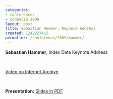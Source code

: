```yaml
---
categories:
- conferences
- code4lib 2009
layout: post
title: Sebastian Hammer, Keynote Address
created: 1242227415
permalink: /conference/2009/hammer/
---
```

<strong>Sebastian Hammer</strong>, Index Data
Keynote Address

<p>&nbsp;</p>

<a href="http://www.archive.org/details/Code4lib2009KeynoteAddressSebastianHammer">Video on Internet Archive</a>

<p>&nbsp;</p>

<strong>Presentation:</strong>
<a href="http://code4lib.org/files/hammer.pdf" target="_blank">Slides in PDF</a>
